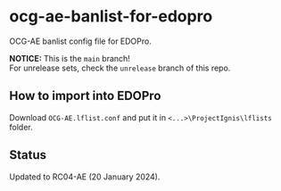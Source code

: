 # ocg-ae-banlist-for-edopro
OCG-AE banlist config file for EDOPro.

**NOTICE:** This is the `main` branch!  
For unrelease sets, check the `unrelease` branch of this repo.

## How to import into EDOPro
Download `OCG-AE.lflist.conf` and put it in `<...>\ProjectIgnis\lflists` folder.

## Status
Updated to RC04-AE (20 January 2024).
